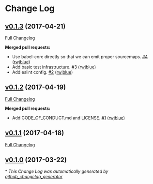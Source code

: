 # Change Log

## [v0.1.3](https://github.com/ember-cli/ember-cli-babili/tree/v0.1.3) (2017-04-21)
[Full Changelog](https://github.com/ember-cli/ember-cli-babili/compare/v0.1.2...v0.1.3)

**Merged pull requests:**

- Use babel-core directly so that we can emit proper sourcemaps. [\#4](https://github.com/ember-cli/ember-cli-babili/pull/4) ([rwjblue](https://github.com/rwjblue))
- Add basic test infrastructure. [\#3](https://github.com/ember-cli/ember-cli-babili/pull/3) ([rwjblue](https://github.com/rwjblue))
- Add eslint config. [\#2](https://github.com/ember-cli/ember-cli-babili/pull/2) ([rwjblue](https://github.com/rwjblue))

## [v0.1.2](https://github.com/ember-cli/ember-cli-babili/tree/v0.1.2) (2017-04-19)
[Full Changelog](https://github.com/ember-cli/ember-cli-babili/compare/v0.1.1...v0.1.2)

**Merged pull requests:**

- Add CODE\_OF\_CONDUCT.md and LICENSE. [\#1](https://github.com/ember-cli/ember-cli-babili/pull/1) ([rwjblue](https://github.com/rwjblue))

## [v0.1.1](https://github.com/ember-cli/ember-cli-babili/tree/v0.1.1) (2017-04-18)
[Full Changelog](https://github.com/ember-cli/ember-cli-babili/compare/v0.1.0...v0.1.1)

## [v0.1.0](https://github.com/ember-cli/ember-cli-babili/tree/v0.1.0) (2017-03-22)


\* *This Change Log was automatically generated by [github_changelog_generator](https://github.com/skywinder/Github-Changelog-Generator)*